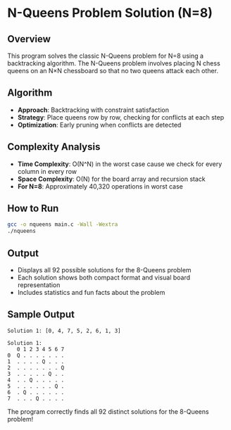 # N-Queens Problem Solution (N=8)

## Overview
This program solves the classic N-Queens problem for N=8 using a backtracking algorithm. The N-Queens problem involves placing N chess queens on an N×N chessboard so that no two queens attack each other.

## Algorithm
- **Approach**: Backtracking with constraint satisfaction
- **Strategy**: Place queens row by row, checking for conflicts at each step
- **Optimization**: Early pruning when conflicts are detected

## Complexity Analysis
- **Time Complexity**: O(N^N) in the worst case cause we check for every column in every row
- **Space Complexity**: O(N) for the board array and recursion stack
- **For N=8**: Approximately 40,320 operations in worst case

## How to Run
```bash
gcc -o nqueens main.c -Wall -Wextra
./nqueens
```

## Output
- Displays all 92 possible solutions for the 8-Queens problem
- Each solution shows both compact format and visual board representation
- Includes statistics and fun facts about the problem


## Sample Output
```
Solution 1: [0, 4, 7, 5, 2, 6, 1, 3]

Solution 1:
   0 1 2 3 4 5 6 7 
0  Q . . . . . . . 
1  . . . . Q . . . 
2  . . . . . . . Q 
3  . . . . . Q . . 
4  . . Q . . . . . 
5  . . . . . . Q . 
6  . Q . . . . . . 
7  . . . Q . . . . 
```

The program correctly finds all 92 distinct solutions for the 8-Queens problem!
